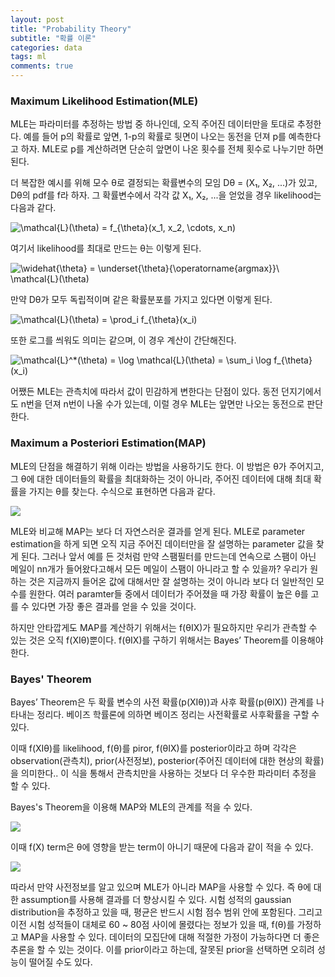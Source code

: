 ```yaml
---
layout: post
title: "Probability Theory"
subtitle: "확률 이론"
categories: data
tags: ml
comments: true
---
```


### Maximum Likelihood Estimation(MLE)

MLE는 파라미터를 추정하는 방법 중 하나인데, 오직 주어진 데이터만을 토대로 추정한다. 예를 들어 p의 확률로 앞면, 1-p의 확률로 뒷면이 나오는 동전을 던져 p를 예측한다고 하자. MLE로 p를 계산하려면 단순히 앞면이 나온 횟수를 전체 횟수로 나누기만 하면 된다.

더 복잡한 예시를 위해 모수 θ로 결정되는 확률변수의 모임 Dθ = (X₁, X₂, ...)가 있고, Dθ의 pdf를 f라 하자. 그 확률변수에서 각각 값 X₁, X₂, ...을 얻었을 경우 likelihood는 다음과 같다.

 ![\mathcal{L}(\theta) = f_{\theta}(x_1, x_2, \cdots, x_n)](https://wikimedia.org/api/rest_v1/media/math/render/svg/a4e1f531eb40a44316ce85b1a50778199073d316)

여기서 likelihood를 최대로 만드는 θ는 이렇게 된다.

![\widehat{\theta} = \underset{\theta}{\operatorname{argmax}}\ \mathcal{L}(\theta)](https://wikimedia.org/api/rest_v1/media/math/render/svg/f090261c0399247a6f3303b2b161869f2a6d15fa)

만약 Dθ가 모두 독립적이며 같은 확률분포를 가지고 있다면 이렇게 된다.

 ![\mathcal{L}(\theta) = \prod_i f_{\theta}(x_i)](https://wikimedia.org/api/rest_v1/media/math/render/svg/e50fc202373688dbc613797075e166fa335fa0ed)

또한 로그를 씌워도 의미는 같으며, 이 경우 계산이 간단해진다.

![\mathcal{L}^*(\theta) = \log \mathcal{L}(\theta) = \sum_i \log f_{\theta}(x_i)](https://wikimedia.org/api/rest_v1/media/math/render/svg/1684f8814e202ed92340b13bac4e1e53f25f5a3e)

어쨌든 MLE는 관측치에 따라서 값이 민감하게 변한다는 단점이 있다. 동전 던지기에서도 n번을 던져 n번이 나올 수가 있는데, 이럴 경우 MLE는 앞면만 나오는 동전으로 판단한다.

### Maximum a Posteriori Estimation(MAP)

MLE의 단점을 해결하기 위해 이라는 방법을 사용하기도 한다. 이 방법은 θ가 주어지고, 그 θ에 대한 데이터들의 확률을 최대화하는 것이 아니라, 주어진 데이터에 대해 최대 확률을 가지는 θ를 찾는다. 수식으로 표현하면 다음과 같다.

![](https://imgur.com/qO0syWL.png)

MLE와 비교해 MAP는 보다 더 자연스러운 결과를 얻게 된다. MLE로 parameter estimation을 하게 되면 오직 지금 주어진 데이터만을 잘 설명하는 parameter 값을 찾게 된다. 그러나 앞서 예를 든 것처럼 만약 스팸필터를 만드는데 연속으로 스팸이 아닌 메일이 nn개가 들어왔다고해서 모든 메일이 스팸이 아니라고 할 수 있을까? 우리가 원하는 것은 지금까지 들어온 값에 대해서만 잘 설명하는 것이 아니라 보다 더 일반적인 모수를 원한다. 여러 paramter들 중에서 데이터가 주어졌을 때 가장 확률이 높은 θ를 고를 수 있다면 가장 좋은 결과를 얻을 수 있을 것이다.

하지만 안타깝게도 MAP를 계산하기 위해서는 f(θIX)가 필요하지만 우리가 관측할 수 있는 것은 오직 f(XIθ)뿐이다. f(θIX)를 구하기 위해서는 Bayes’ Theorem를 이용해야 한다.

### Bayes' Theorem

Bayes’ Theorem은 두 확률 변수의 사전 확률(p(XIθ))과 사후 확률(p(θIX)) 관계를 나타내는 정리다. 베이즈 학률론에 의하면 베이즈 정리는 사전확률로 사후확률을 구할 수 있다.

이때 f(XIθ)를 likelihood, f(θ)를 piror, f(θIX)를 posterior이라고 하며 각각은 observation(관측치), prior(사전정보), posterior(주어진 데이터에 대한 현상의 확률)을 의미한다.. 이 식을 통해서 관측치만을 사용하는 것보다 더 우수한 파라미터 추정을 할 수 있다.

Bayes's Theorem을 이용해 MAP와 MLE의 관계를 적을 수 있다.

![](https://imgur.com/8YHWRXT.png)

이때 f(X) term은 θ에 영향을 받는 term이 아니기 때문에 다음과 같이 적을 수 있다.

![](https://imgur.com/t5seOj9.png)

따라서 만약 사전정보를 알고 있으며 MLE가 아니라 MAP을 사용할 수 있다. 즉 θ에 대한 assumption를 사용해 결과를 더 향상시킬 수 있다. 시험 성적의 gaussian distribution을 추정하고 있을 때, 평균은 반드시 시험 점수 범위 안에 포함된다. 그리고 이전 시험 성적들이 대체로 60 ~ 80점 사이에 몰렸다는 정보가 있을 때, f(θ)를 가정하고 MAP을 사용할 수 있다. 데이터의 모집단에 대해 적절한 가정이 가능하다면 더 좋은 추론을 할 수 있는 것이다. 이를 prior이라고 하는데, 잘못된 prior을 선택하면 오히려 성능이 떨어질 수도 있다.


